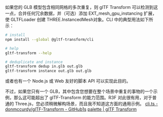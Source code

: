 如果您的 GLB 模型包含相同网格的多次重复，则 glTF Transform 可以检测到这一点，合并任何冗余数据，并（可选）添加 EXT_mesh_gpu_instancing 扩展，使 GLTFLoader 创建 THREE.InstancedMesh对象。CLI 中的典型用法如下所示：

```bash
# install
npm install --global @gltf-transform/cli

# help
gltf-transform --help

# deduplicate and instance
gltf-transform dedup in.glb out.glb
gltf-transform instance out.glb out.glb
```

或者也有一个 Node.js 或 Web 友好的脚本 API 可以实现此目的。

不过，如果您只有一个 GLB，其中包含您想要在整个场景中重复的事物的一个示例，那么这可能超出了 glTF-Transform 的能力范围。R3F 对此很有用，对于普通的 Three.js，您必须稍微解构场景，而且我不知道这方面的通用示例。
[cli.ts - donmccurdy/glTF-Transform - GitHub1s](https://github1s.com/donmccurdy/glTF-Transform/blob/HEAD/packages/cli/src/cli.ts#L338)
[palette | glTF Transform](https://gltf-transform.dev/modules/functions/functions/palette)